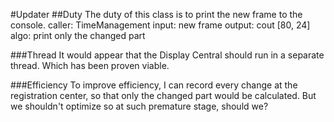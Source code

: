 #Updater
##Duty
The duty of this class is to print the new frame to the console. 
caller: TimeManagement
input: new frame
output: cout [80, 24]
algo: print only the changed part

###Thread
It would appear that the Display Central should run in a separate thread. Which has been proven viable. 

###Efficiency
To improve efficiency, I can record every change at the registration center, so that only the changed part would be calculated. But we shouldn't optimize so at such premature stage, should we? 
